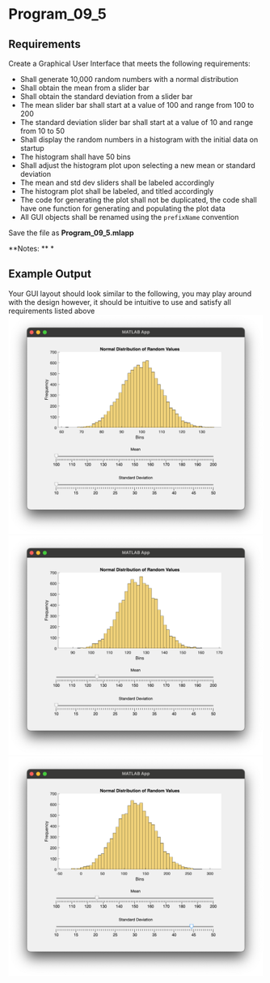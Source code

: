 # Program\_09\_5
## Requirements
Create a Graphical User Interface that meets the following requirements:
* Shall generate 10,000 random numbers with a normal distribution
* Shall obtain the mean from a slider bar
* Shall obtain the standard deviation from a slider bar
* The mean slider bar shall start at a value of 100 and range from 100 to 200
* The standard deviation slider bar shall start at a value of 10 and range from 10 to 50
* Shall display the random numbers in a histogram with the initial data on startup
* The histogram shall have 50 bins
* Shall adjust the histogram plot upon selecting a new mean or standard deviation
* The mean and std dev sliders shall be labeled accordingly
* The histogram plot shall be labeled, and titled accordingly
* The code for generating the plot shall not be duplicated, the code shall have one function for generating and populating the plot data
* All GUI objects shall be renamed using the `prefixName` convention

Save the file as **Program_09_5.mlapp**

**Notes: **
* 

## Example Output
Your GUI layout should look similar to the following, you may play around with the design however, it should be intuitive to use and satisfy all requirements listed above
![Program_09_5_Example_Output_1.png](images/Program_09_5_Example_Output_1.png)
![Program_09_5_Example_Output_2.png](images/Program_09_5_Example_Output_2.png)
![Program_09_5_Example_Output_3.png](images/Program_09_5_Example_Output_3.png)

